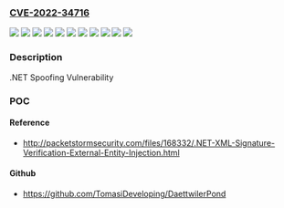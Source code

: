 ### [CVE-2022-34716](https://cve.mitre.org/cgi-bin/cvename.cgi?name=CVE-2022-34716)
![](https://img.shields.io/static/v1?label=Product&message=.NET%20Core&color=blue)
![](https://img.shields.io/static/v1?label=Product&message=.NET&color=blue)
![](https://img.shields.io/static/v1?label=Product&message=Microsoft%20Visual%20Studio%202019&color=blue)
![](https://img.shields.io/static/v1?label=Product&message=Microsoft%20Visual%20Studio&color=blue)
![](https://img.shields.io/static/v1?label=Product&message=PowerShell&color=blue)
![](https://img.shields.io/static/v1?label=Version&message=15.0.0%3C%2016.9.24%20&color=brighgreen)
![](https://img.shields.io/static/v1?label=Version&message=15.9.0%3C%2015.9.50%20&color=brighgreen)
![](https://img.shields.io/static/v1?label=Version&message=3.1%3C%203.1.28%20&color=brighgreen)
![](https://img.shields.io/static/v1?label=Version&message=6.0.0%3C%206.0.8%20&color=brighgreen)
![](https://img.shields.io/static/v1?label=Version&message=7.0.0%3C%207.0.12%20&color=brighgreen)
![](https://img.shields.io/static/v1?label=Vulnerability&message=Spoofing&color=brighgreen)

### Description

.NET Spoofing Vulnerability

### POC

#### Reference
- http://packetstormsecurity.com/files/168332/.NET-XML-Signature-Verification-External-Entity-Injection.html

#### Github
- https://github.com/TomasiDeveloping/DaettwilerPond

